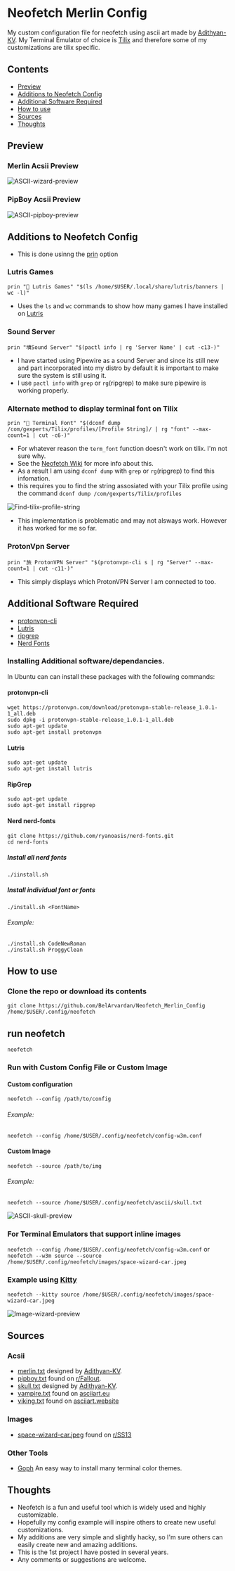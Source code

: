 # Neofetch Merlin Config

My custom configuration file for neofetch using ascii art made by [Adithyan-KV](https://github.com/Adithyan-KV). My Terminal Emulator of choice is [Tilix](https://github.com/gnunn1/tilix) and therefore some of my customizations are tilix specific.

## Contents

- [Preview](#preview)
- [Additions to Neofetch Config](#additions-to-neofetch-config)
- [Additional Software Required](#additional-software-required)
- [How to use](#how-to-use)
- [Sources](#sources)
- [Thoughts](#thoughts)

## Preview
### Merlin Acsii Preview
![ASCII-wizard-preview](/Preview/Merlin_on_Tilix.png)
### PipBoy Acsii Preview
![ASCII-pipboy-preview](/Preview/Pipboy_on_Tilix.png)

## Additions to Neofetch Config
- This is done usinng the [prin](https://github.com/dylanaraps/neofetch/wiki/Customizing-Info#prin) option

### Lutris Games
`prin " Lutris Games" "$(ls /home/$USER/.local/share/lutris/banners | wc -l)"`
- Uses the `ls` and `wc` commands to show how many games I have installed on [Lutris](https://github.com/lutris/lutris)

### Sound Server
`prin "墳Sound Server" "$(pactl info | rg 'Server Name' | cut -c13-)"`
- I have started using Pipewire as a sound Server and since its still new and part incorporated into my distro by default it is important to make sure the system is still using it.
- I use `pactl info` with `grep` or `rg`(ripgrep) to make sure pipewire is working properly.

### Alternate method to display terminal font on Tilix
`prin " Terminal Font" "$(dconf dump /com/gexperts/Tilix/profiles/[Profile String]/ | rg "font" --max-count=1 | cut -c6-)"`
- For whatever reason the `term_font` function doesn't work on tilix. I'm not sure why.
- See the [Neofetch Wiki](https://github.com/dylanaraps/neofetch/wiki/Terminal-and-Terminal-Font-detection) for more info about this.
- As a result I am using `dconf dump` with `grep` or `rg`(ripgrep) to find this infomation.
- this requires you to find the string assosiated with your Tilix profile using the command 
`dconf dump /com/gexperts/Tilix/profiles`

![Find-tilix-profile-string](/Preview/Tilix_Profile_String.png)

- This implementation is problematic and may not alsways work. However it has worked for me so far.

### ProtonVpn Server
`prin "旅 ProtonVPN Server" "$(protonvpn-cli s | rg "Server" --max-count=1 | cut -c11-)"`
- This simply displays which ProtonVPN Server I am connected to too.

## Additional Software Required

- [protonvpn-cli](https://protonvpn.com/support/linux-ubuntu-vpn-setup)
- [Lutris](https://github.com/lutris/lutris)
- [ripgrep](https://github.com/BurntSushi/ripgrep)
- [Nerd Fonts](https://github.com/ryanoasis/nerd-fonts)

### Installing Additional software/dependancies.
In Ubuntu can can install these packages with the following commands:

#### protonvpn-cli
```
wget https://protonvpn.com/download/protonvpn-stable-release_1.0.1-1_all.deb
sudo dpkg -i protonvpn-stable-release_1.0.1-1_all.deb
sudo apt-get update
sudo apt-get install protonvpn
```
#### Lutris
```
sudo apt-get update
sudo apt-get install lutris
```
#### RipGrep
```
sudo apt-get update
sudo apt-get install ripgrep
```
#### Nerd nerd-fonts
```
git clone https://github.com/ryanoasis/nerd-fonts.git
cd nerd-fonts
```
##### Install all nerd fonts
`./iinstall.sh`
##### Install individual font or fonts
`./install.sh <FontName>`
###### Example:
```
./install.sh CodeNewRoman
./install.sh ProggyClean
```

## How to use

### Clone the repo or download its contents
`git clone https://github.com/BelArvardan/Neofetch_Merlin_Config /home/$USER/.config/neofetch`

## run neofetch
`neofetch`

### Run with Custom Config File or Custom Image
#### Custom configuration
`neofetch --config /path/to/config`
###### Example:
`neofetch --config /home/$USER/.config/neofetch/config-w3m.conf`

#### Custom Image
`neofetch --source /path/to/img`
###### Example:
`neofetch --source /home/$USER/.config/neofetch/ascii/skull.txt`

![ASCII-skull-preview](/Preview/Skull_on_Tilix.png)

### For Terminal Emulators that support inline images
`neofetch --config /home/$USER/.config/neofetch/config-w3m.conf`
or
`neofetch --w3m source --source /home/$USER/.config/neofetch/images/space-wizard-car.jpeg`

### Example using [Kitty](https://github.com/kovidgoyal/kitty)
`neofetch --kitty source /home/$USER/.config/neofetch/images/space-wizard-car.jpeg`

![Image-wizard-preview](/Preview/Space_Wizard_on_Kitty.png)

## Sources

### Acsii
- [merlin.txt](https://github.com/Adithyan-KV/neofetch_ascii/blob/master/merlin.txt) designed by [Adithyan-KV](https://github.com/Adithyan-KV).
- [pipboy.txt](https://www.reddit.com/r/Fallout/comments/2b1feu/pipboy_ascii_art/) found on [r/Fallout](https://www.reddit.com/r/Fallout).
- [skull.txt](https://github.com/Adithyan-KV/neofetch_ascii/blob/master/skull.txt)  designed by [Adithyan-KV](https://github.com/Adithyan-KV).
- [vampire.txt](https://www.asciiart.eu/mythology/monsters) found on [asciiart.eu](https://www.asciiart.eu)
- [viking.txt](https://asciiart.website/index.php?art=people/vikings) found on [asciiart.website](https://asciiart.website)
### Images
- [space-wizard-car.jpeg](https://www.reddit.com/r/SS13/comments/3szzdx/the_average_wizard_round) found on [r/SS13](https://www.reddit.com/r/SS13/)
### Other Tools
- [Goph](https://mayccoll.github.io/Gogh/) An easy way to install many terminal color themes.

## Thoughts
- Neofetch is a fun and useful tool which is widely used and highly customizable.
- Hopefully my config example will inspire others to create new useful customizations.
- My additions are very simple and slightly hacky, so I'm sure others can easily create new and amazing additions. 
- This is the 1st project I have posted in several years.
- Any comments or suggestions are welcome.